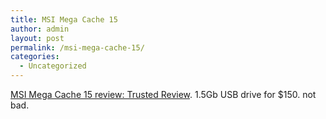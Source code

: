 ```yaml
---
title: MSI Mega Cache 15
author: admin
layout: post
permalink: /msi-mega-cache-15/
categories:
  - Uncategorized
---
```

[MSI Mega Cache 15 review: Trusted Review][1]. 1.5Gb USB drive for $150. not bad.

 [1]: http://www.trustedreviews.com/article.aspx?art=469